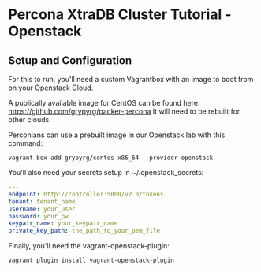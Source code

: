 # Percona XtraDB Cluster Tutorial - Openstack

## Setup and Configuration

For this to run, you'll need a custom Vagrantbox with an image to boot from on your Openstack Cloud.

A publically available image for CentOS can be found here: https://github.com/grypyrg/packer-percona It will need to be rebuilt for other clouds.

Perconians can use a prebuilt image in our Openstack lab with this command: 

```
vagrant box add grypyrg/centos-x86_64 --provider openstack
```

You'll also need your secrets setup in ~/.openstack_secrets:

```yaml
---
endpoint: http://controller:5000/v2.0/tokens
tenant: tenant_name
username: your_user
password: your_pw
keypair_name: your_keypair_name
private_key_path: the_path_to_your_pem_file
```

Finally, you'll need the vagrant-openstack-plugin:

```
vagrant plugin install vagrant-openstack-plugin
```
